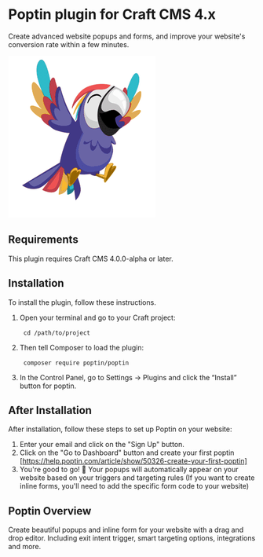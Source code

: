 # Poptin plugin for Craft CMS 4.x

Create advanced website popups and forms, and improve your website's conversion rate within a few minutes.

![Screenshot](src/resources/img/plugin-logo.png)

## Requirements

This plugin requires Craft CMS 4.0.0-alpha or later.

## Installation

To install the plugin, follow these instructions.

1. Open your terminal and go to your Craft project:

        cd /path/to/project

2. Then tell Composer to load the plugin:

        composer require poptin/poptin

3. In the Control Panel, go to Settings → Plugins and click the “Install” button for poptin.

## After Installation

After installation, follow these steps to set up Poptin on your website:

1. Enter your email and click on the "Sign Up" button.
2. Click on the "Go to Dashboard" button and create your first poptin [https://help.poptin.com/article/show/50326-create-your-first-poptin]
3. You're good to go! 🥳 Your popups will automatically appear on your website based on your triggers and targeting rules  (If you want to create inline forms, you'll need to add the specific form code to your website)

## Poptin Overview

Create beautiful popups and inline form for your website with a drag and drop editor. Including exit intent trigger, smart targeting options, integrations and more.